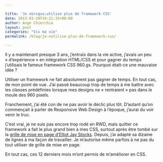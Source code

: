```yaml
---

title: 'Je n&rsquo;utilise plus de framework CSS'
date: 2013-03-29T19:21:33+00:00
author: Ange Chierchia
layout: post
categories: "Vis ma vie"
permalink: /blog/je-nutilise-plus-de-framework-css/

---
```

Il y a maintenant presque 3 ans, j&rsquo;entrais dans la vie active, j&rsquo;avais un peu &laquo;&nbsp;d&rsquo;expérience&nbsp;&raquo; en intégration HTML/CSS et pour gagner du temps j&rsquo;utilisais le fameux framework CSS 960.gs. Pourquoi était-ce une mauvaise idée ?

Utiliser un framework ne fait absolument pas gagner de temps. En tout cas, de mon point de vue. J&rsquo;ai passé beaucoup trop de temps à me battre avec les classes prédéfinies lorsque mes designs ne &laquo;&nbsp;rentraient&nbsp;&raquo; pas dans le moule des 960 pixels.

Franchement, j&rsquo;ai été con de ne pas avoir le déclic plus tôt. D&rsquo;autant qu&rsquo;on commençait à parler de Responsive Web Design à l&rsquo;époque, j&rsquo;aurai du voir venir le truc.

C&rsquo;est vrai, je ne suis pas encore trop rodé en RWD, mais quitter ce framework a fait le plus grand bien à mes CSS, surtout après être tombé sur la <a title="A better Photoshop grid" href="http://www.elliotjaystocks.com/blog/a-better-photoshop-grid-for-responsive-web-design/" target="_blank">grille de mise en page d&rsquo;Elliot Jay Stocks</a>. Depuis, j&rsquo;ai adapté sa dizaine de lignes à ma façon de travailler. Je m&rsquo;autorise même parfois à ne pas du tout utiliser de grille de mise en page.

En tout cas, ces 12 derniers mois m&rsquo;ont permis de m&rsquo;améliorer en CSS.